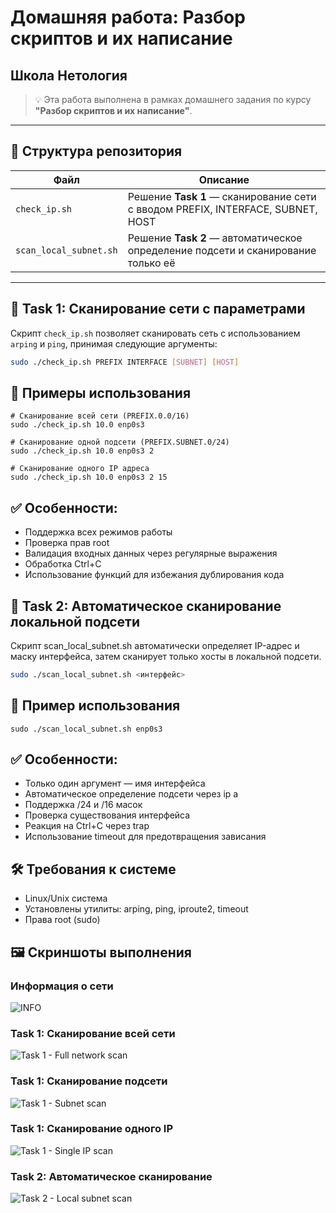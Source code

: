 # Домашняя работа: Разбор скриптов и их написание  
## Школа Нетология

> 💡 Эта работа выполнена в рамках домашнего задания по курсу **"Разбор скриптов и их написание"**.

---

## 📁 Структура репозитория

| Файл | Описание |
|------|--------|
| `check_ip.sh` | Решение **Task 1** — сканирование сети с вводом PREFIX, INTERFACE, SUBNET, HOST |
| `scan_local_subnet.sh` | Решение **Task 2** — автоматическое определение подсети и сканирование только её |

---

## 🧩 Task 1: Сканирование сети с параметрами

Скрипт `check_ip.sh` позволяет сканировать сеть с использованием `arping` и `ping`, принимая следующие аргументы:

```bash
sudo ./check_ip.sh PREFIX INTERFACE [SUBNET] [HOST]
```
## 🔹 Примеры использования
```
# Сканирование всей сети (PREFIX.0.0/16)
sudo ./check_ip.sh 10.0 enp0s3

# Сканирование одной подсети (PREFIX.SUBNET.0/24)
sudo ./check_ip.sh 10.0 enp0s3 2

# Сканирование одного IP адреса
sudo ./check_ip.sh 10.0 enp0s3 2 15
```
## ✅ Особенности:
+ Поддержка всех режимов работы
+ Проверка прав root
+ Валидация входных данных через регулярные выражения
+ Обработка Ctrl+C
+ Использование функций для избежания дублирования кода

## 🧩 Task 2: Автоматическое сканирование локальной подсети
Скрипт scan_local_subnet.sh автоматически определяет IP-адрес и маску интерфейса, затем сканирует только хосты в локальной подсети.
```bash
sudo ./scan_local_subnet.sh <интерфейс>
```
## 🔹 Пример использования

```
sudo ./scan_local_subnet.sh enp0s3
```

## ✅ Особенности:
+ Только один аргумент — имя интерфейса
+ Автоматическое определение подсети через ip a
+ Поддержка /24 и /16 масок
+ Проверка существования интерфейса
+ Реакция на Ctrl+C через trap
+ Использование timeout для предотвращения зависания

## 🛠️ Требования к системе
+ Linux/Unix система
+ Установлены утилиты: arping, ping, iproute2, timeout
+ Права root (sudo)

## 🖼️ Скриншоты выполнения

### Информация о сети
![INFO](/home/spet/network-scanner/screen/network.png)

### Task 1: Сканирование всей сети
![Task 1 - Full network scan](/home/spet/network-scanner/screen/1_scan_all.png)

### Task 1: Сканирование подсети
![Task 1 - Subnet scan](/home/spet/network-scanner/screen/1_scan_pod.png)

### Task 1: Сканирование одного IP
![Task 1 - Single IP scan](/home/spet/network-scanner/screen/1_scan_odin.png)

### Task 2: Автоматическое сканирование
![Task 2 - Local subnet scan](/home/spet/network-scanner/screen/2_scan_loc.png)
